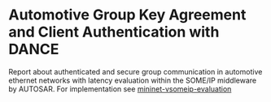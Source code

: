 # Automotive Group Key Agreement and Client Authentication with DANCE
Report about authenticated and secure group communication in automotive ethernet networks with latency evaluation within the SOME/IP middleware by AUTOSAR.
For implementation see [mininet-vsomeip-evaluation](https://github.com/mehkir/mininet-vsomeip-evaluation)
